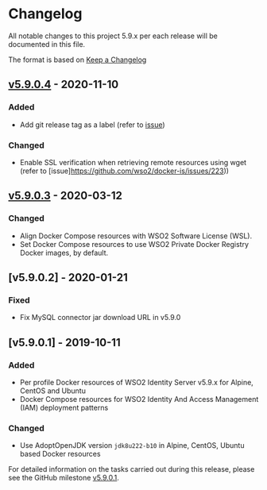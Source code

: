 # Changelog
All notable changes to this project 5.9.x per each release will be documented in this file.

The format is based on [Keep a Changelog](https://keepachangelog.com/en/1.0.0/)

## [v5.9.0.4] - 2020-11-10

### Added
- Add git release tag as a label (refer to [issue](https://github.com/wso2/docker-is/issues/224))

### Changed
- Enable SSL verification when retrieving remote resources using wget (refer to [issue]https://github.com/wso2/docker-is/issues/223))

## [v5.9.0.3] - 2020-03-12

### Changed
- Align Docker Compose resources with WSO2 Software License (WSL).
- Set Docker Compose resources to use WSO2 Private Docker Registry Docker images, by default.

## [v5.9.0.2] - 2020-01-21

### Fixed
- Fix MySQL connector jar download URL in v5.9.0 

## [v5.9.0.1] - 2019-10-11

### Added
- Per profile Docker resources of WSO2 Identity Server v5.9.x for Alpine, CentOS and Ubuntu
- Docker Compose resources for WSO2 Identity And Access Management (IAM) deployment patterns

### Changed
- Use AdoptOpenJDK version `jdk8u222-b10` in Alpine, CentOS, Ubuntu based Docker resources

For detailed information on the tasks carried out during this release, please see the GitHub milestone
[v5.9.0.1](https://github.com/wso2/docker-is/milestone/8).

[v5.9.0.3]: https://github.com/wso2/docker-is/compare/v5.9.0.2...v5.9.0.3
[v5.9.0.4]: https://github.com/wso2/docker-is/compare/v5.9.0.3...v5.9.0.4

